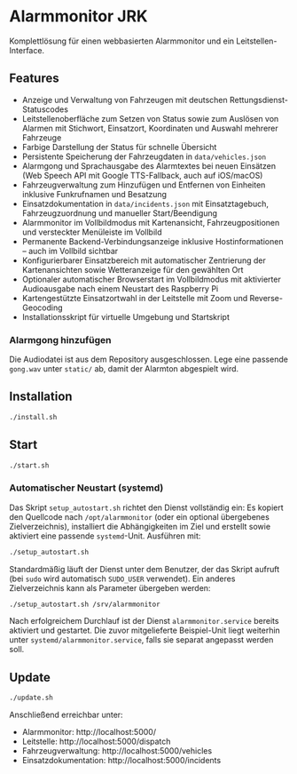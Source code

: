 # Alarmmonitor JRK

Komplettlösung für einen webbasierten Alarmmonitor und ein Leitstellen-Interface.

## Features
- Anzeige und Verwaltung von Fahrzeugen mit deutschen Rettungsdienst-Statuscodes
- Leitstellenoberfläche zum Setzen von Status sowie zum Auslösen von Alarmen mit Stichwort, Einsatzort, Koordinaten und Auswahl mehrerer Fahrzeuge
- Farbige Darstellung der Status für schnelle Übersicht
- Persistente Speicherung der Fahrzeugdaten in `data/vehicles.json`
- Alarmgong und Sprachausgabe des Alarmtextes bei neuen Einsätzen (Web Speech API mit Google TTS-Fallback, auch auf iOS/macOS)
- Fahrzeugverwaltung zum Hinzufügen und Entfernen von Einheiten inklusive Funkrufnamen und Besatzung
- Einsatzdokumentation in `data/incidents.json` mit Einsatztagebuch, Fahrzeugzuordnung und manueller Start/Beendigung
- Alarmmonitor im Vollbildmodus mit Kartenansicht, Fahrzeugpositionen und versteckter Menüleiste im Vollbild
- Permanente Backend-Verbindungsanzeige inklusive Hostinformationen – auch im Vollbild sichtbar
- Konfigurierbarer Einsatzbereich mit automatischer Zentrierung der Kartenansichten sowie Wetteranzeige für den gewählten Ort
- Optionaler automatischer Browserstart im Vollbildmodus mit aktivierter Audioausgabe nach einem Neustart des Raspberry Pi
- Kartengestützte Einsatzortwahl in der Leitstelle mit Zoom und Reverse-Geocoding
- Installationsskript für virtuelle Umgebung und Startskript

### Alarmgong hinzufügen

Die Audiodatei ist aus dem Repository ausgeschlossen. Lege eine passende
`gong.wav` unter `static/` ab, damit der Alarmton abgespielt wird.

## Installation
```bash
./install.sh
```

## Start
```bash
./start.sh
```

### Automatischer Neustart (systemd)

Das Skript `setup_autostart.sh` richtet den Dienst vollständig ein: Es kopiert
den Quellcode nach `/opt/alarmmonitor` (oder ein optional übergebenes
Zielverzeichnis), installiert die Abhängigkeiten im Ziel und erstellt sowie
aktiviert eine passende `systemd`-Unit. Ausführen mit:

```bash
./setup_autostart.sh
```

Standardmäßig läuft der Dienst unter dem Benutzer, der das Skript aufruft (bei
`sudo` wird automatisch `SUDO_USER` verwendet). Ein anderes Zielverzeichnis
kann als Parameter übergeben werden:

```bash
./setup_autostart.sh /srv/alarmmonitor
```

Nach erfolgreichem Durchlauf ist der Dienst `alarmmonitor.service` bereits
aktiviert und gestartet. Die zuvor mitgelieferte Beispiel-Unit liegt weiterhin
unter `systemd/alarmmonitor.service`, falls sie separat angepasst werden soll.

## Update
```bash
./update.sh
```

Anschließend erreichbar unter:
- Alarmmonitor: http://localhost:5000/
- Leitstelle: http://localhost:5000/dispatch
- Fahrzeugverwaltung: http://localhost:5000/vehicles
- Einsatzdokumentation: http://localhost:5000/incidents
